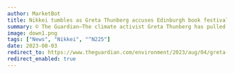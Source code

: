 ```yaml
---
author: MarketBot
title: Nikkei tumbles as Greta Thunberg accuses Edinburgh book festival sponsor of ‘greenwashing’
summary: © The Guardian—The climate activist Greta Thunberg has pulled out of an appearance at the Edinburgh book festival, accusing its lead sponsor of “greenwashing”.
image: down1.png
tags: ["News", "Nikkei", "^N225"]
date: 2023-08-03
redirect_to: https://www.theguardian.com/environment/2023/aug/04/greta-thunberg-accuses-edinburgh-book-festival-sponsor-of-greenwashing
redirect_enabled: true
---
```

